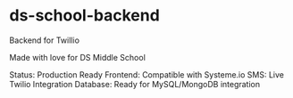 # ds-school-backend
Backend for Twillio

Made with love for DS Middle School

Status: Production Ready
Frontend: Compatible with Systeme.io
SMS: Live Twilio Integration
Database: Ready for MySQL/MongoDB integration
